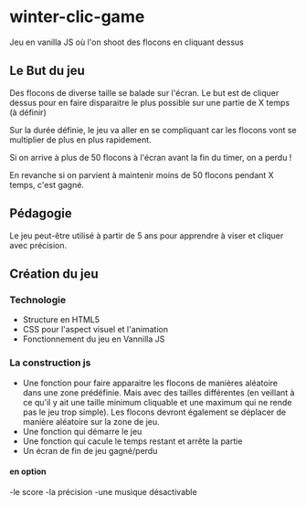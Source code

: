 # winter-clic-game
Jeu en vanilla JS où l'on shoot des flocons en cliquant dessus

## Le But du jeu
Des flocons de diverse taille se balade sur l'écran. Le but est de cliquer dessus pour en faire disparaitre le plus possible sur une partie de X temps (à définir)

Sur la durée définie, le jeu va aller en se compliquant car les flocons vont se multiplier de plus en plus rapidement.

Si on arrive à plus de 50 flocons à l'écran avant la fin du timer, on a perdu !

En revanche si on parvient à maintenir moins de 50 flocons pendant X temps, c'est gagné.

## Pédagogie
Le jeu peut-être utilisé à partir de 5 ans pour apprendre à viser et cliquer avec précision.

## Création du jeu
### Technologie
- Structure en HTML5
- CSS pour l'aspect visuel et l'animation
- Fonctionnement du jeu en Vannilla JS
### La construction js
- Une fonction pour faire apparaitre les flocons de manières aléatoire dans une zone prédéfinie. Mais avec des tailles différentes (en veillant à ce qu'il y ait une taille minimum cliquable et une maximum qui ne rende pas le jeu trop simple). Les flocons devront également se déplacer de manière aléatoire sur la zone de jeu.
- Une fonction qui démarre le jeu
- Une fonction qui cacule le temps restant et arrête la partie
- Un écran de fin de jeu gagné/perdu
#### en option
-le score
-la précision
-une musique désactivable

